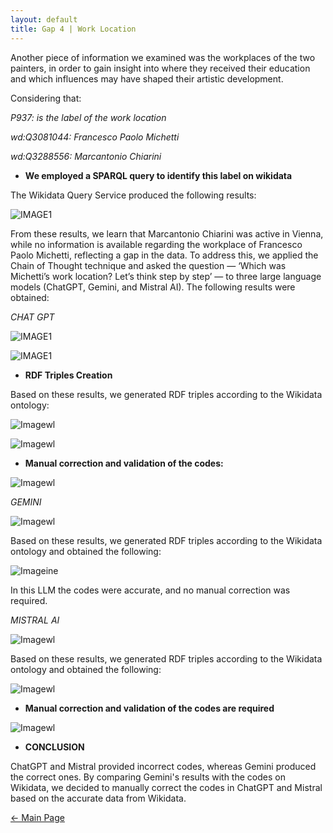 ```yaml
---
layout: default
title: Gap 4 | Work Location
---
```


Another piece of information we examined was the workplaces of the two painters, in order to gain insight into where they received their education and which influences may have shaped their artistic development. 

Considering that: 

*P937: is the label of the work location*

*wd:Q3081044: Francesco Paolo Michetti* 

*wd:Q3288556: Marcantonio Chiarini*

- **We employed a SPARQL query to identify this label on wikidata**

The Wikidata Query Service produced the following results: 

![IMAGE1](/abremipainters/assets/images/Immagine6.jpg)

From these results, we learn that Marcantonio Chiarini was active in Vienna, while no information is available regarding the workplace of Francesco Paolo Michetti, reflecting a gap in the data. To address this, we applied the Chain of Thought technique and asked the question — ‘Which was Michetti’s work location? Let’s think step by step’ — to three large language models (ChatGPT, Gemini, and Mistral AI). The following results were obtained:

*CHAT GPT*

![IMAGE1](/abremipainters/assets/images/Immagine14.jpg)

![IMAGE1](/abremipainters/assets/images/Immagine15.jpg)

- **RDF Triples Creation**

Based on these results, we generated RDF triples according to the Wikidata ontology: 

![Imagewl](/abremipainters/assets/images/rdfworllocation1.png)

![Imagewl](/abremipainters/assets/images/rdfworllocation2.png)


- **Manual correction and validation of the codes:**

![Imagewl](/abremipainters/assets/images/rdfworklocatrion3.png)


*GEMINI*

![Imagewl](/abremipainters/assets/images/Immagine16.jpg)

Based on these results, we generated RDF triples according to the Wikidata ontology and obtained the following: 

![Imageine](/abremipainters/assets/images/WORKLOCATION.png)


In this LLM the codes were accurate, and no manual correction was required. 

*MISTRAL AI*

![Imagewl](/abremipainters/assets/images/Immagine17.jpg)


Based on these results, we generated RDF triples according to the Wikidata ontology and obtained the following:

![Imagewl](/abremipainters/assets/images/rdftripleserratimistral.jpg)


- **Manual correction and validation of the codes are required**

![Imagewl](/abremipainters/assets/images/gap4ultimaimmagine.jpg)

- **CONCLUSION**

ChatGPT and Mistral provided incorrect codes, whereas Gemini produced the correct ones. By comparing Gemini's results with the codes on Wikidata, we decided to manually correct the codes in ChatGPT and Mistral based on the accurate data from Wikidata. 

[← Main Page](./)





